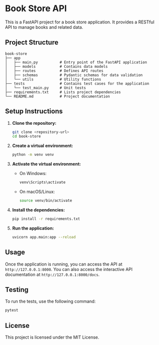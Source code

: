 # Book Store API

This is a FastAPI project for a book store application. It provides a RESTful API to manage books and related data.

## Project Structure

```
book-store
├── app
│   ├── main.py          # Entry point of the FastAPI application
│   ├── models           # Contains data models
│   ├── routes           # Defines API routes
│   ├── schemas          # Pydantic schemas for data validation
│   └── utils            # Utility functions
├── tests                # Contains test cases for the application
│   └── test_main.py     # Unit tests
├── requirements.txt     # Lists project dependencies
└── README.md            # Project documentation
```

## Setup Instructions

1. **Clone the repository:**
   ```bash
   git clone <repository-url>
   cd book-store
   ```

2. **Create a virtual environment:**
   ```bash
   python -m venv venv
   ```

3. **Activate the virtual environment:**
   - On Windows:
     ```bash
     venv\Scripts\activate
     ```
   - On macOS/Linux:
     ```bash
     source venv/bin/activate
     ```

4. **Install the dependencies:**
   ```bash
   pip install -r requirements.txt
   ```

5. **Run the application:**
   ```bash
   uvicorn app.main:app --reload
   ```

## Usage

Once the application is running, you can access the API at `http://127.0.0.1:8000`. You can also access the interactive API documentation at `http://127.0.0.1:8000/docs`.

## Testing

To run the tests, use the following command:
```bash
pytest
```

## License

This project is licensed under the MIT License.